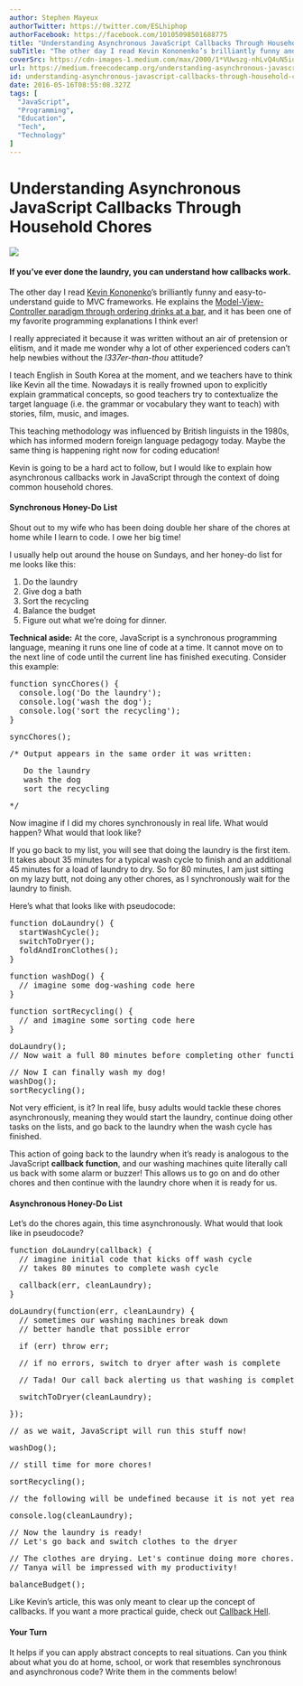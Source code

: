 ```yaml
---
author: Stephen Mayeux
authorTwitter: https://twitter.com/ESLhiphop
authorFacebook: https://facebook.com/10105098501688775
title: "Understanding Asynchronous JavaScript Callbacks Through Household Chores"
subTitle: "The other day I read Kevin Kononenko’s brilliantly funny and easy-to-understand guide to MVC frameworks. He explains the Model-View-Contr..."
coverSrc: https://cdn-images-1.medium.com/max/2000/1*VUwszg-nhLvQ4uN5iqBLag.jpeg
url: https://medium.freecodecamp.org/understanding-asynchronous-javascript-callbacks-through-household-chores-e3de9a1dbd04
id: understanding-asynchronous-javascript-callbacks-through-household-chores-e3de9a1dbd04
date: 2016-05-16T08:55:08.327Z
tags: [
  "JavaScript",
  "Programming",
  "Education",
  "Tech",
  "Technology"
]
---
```

# Understanding Asynchronous JavaScript Callbacks Through Household Chores







![](https://cdn-images-1.medium.com/max/2000/1*VUwszg-nhLvQ4uN5iqBLag.jpeg)







#### If you’ve ever done the laundry, you can understand how callbacks work.

The other day I read [Kevin Kononenko](https://medium.com/@kevink)’s brilliantly funny and easy-to-understand guide to MVC frameworks. He explains the [Model-View-Controller paradigm through ordering drinks at a bar](https://medium.freecodecamp.com/model-view-controller-mvc-explained-through-ordering-drinks-at-the-bar-efcba6255053#.9bjays8jc), and it has been one of my favorite programming explanations I think ever!

I really appreciated it because it was written without an air of pretension or elitism, and it made me wonder why a lot of other experienced coders can’t help newbies without the _l337er-than-thou_ attitude?

I teach English in South Korea at the moment, and we teachers have to think like Kevin all the time. Nowadays it is really frowned upon to explicitly explain grammatical concepts, so good teachers try to contextualize the target language (i.e. the grammar or vocabulary they want to teach) with stories, film, music, and images.

This teaching methodology was influenced by British linguists in the 1980s, which has informed modern foreign language pedagogy today. Maybe the same thing is happening right now for coding education!

Kevin is going to be a hard act to follow, but I would like to explain how asynchronous callbacks work in JavaScript through the context of doing common household chores.

#### Synchronous Honey-Do List

Shout out to my wife who has been doing double her share of the chores at home while I learn to code. I owe her big time!

I usually help out around the house on Sundays, and her honey-do list for me looks like this:

1.  Do the laundry
2.  Give dog a bath
3.  Sort the recycling
4.  Balance the budget
5.  Figure out what we’re doing for dinner.

**Technical aside:** At the core, JavaScript is a synchronous programming language, meaning it runs one line of code at a time. It cannot move on to the next line of code until the current line has finished executing. Consider this example:

<pre name="bb9c" id="bb9c" class="graf graf--pre graf-after--p">function syncChores() {  
  console.log('Do the laundry');  
  console.log('wash the dog');  
  console.log('sort the recycling');  
}</pre>

<pre name="c16f" id="c16f" class="graf graf--pre graf-after--pre">syncChores();</pre>

<pre name="cc12" id="cc12" class="graf graf--pre graf-after--pre">/* Output appears in the same order it was written:</pre>

<pre name="2f5b" id="2f5b" class="graf graf--pre graf-after--pre">   Do the laundry  
   wash the dog  
   sort the recycling</pre>

<pre name="3a37" id="3a37" class="graf graf--pre graf-after--pre">*/</pre>

Now imagine if I did my chores synchronously in real life. What would happen? What would that look like?

If you go back to my list, you will see that doing the laundry is the first item. It takes about 35 minutes for a typical wash cycle to finish and an additional 45 minutes for a load of laundry to dry. So for 80 minutes, I am just sitting on my lazy butt, not doing any other chores, as I synchronously wait for the laundry to finish.

Here’s what that looks like with pseudocode:

<pre name="073d" id="073d" class="graf graf--pre graf-after--p">function doLaundry() {  
  startWashCycle();  
  switchToDryer();  
  foldAndIronClothes();  
}</pre>

<pre name="c959" id="c959" class="graf graf--pre graf-after--pre">function washDog() {  
  // imagine some dog-washing code here  
}</pre>

<pre name="8d6c" id="8d6c" class="graf graf--pre graf-after--pre">function sortRecycling() {  
  // and imagine some sorting code here  
}</pre>

<pre name="6351" id="6351" class="graf graf--pre graf-after--pre">doLaundry();  
// Now wait a full 80 minutes before completing other functions</pre>

<pre name="0baa" id="0baa" class="graf graf--pre graf-after--pre">// Now I can finally wash my dog!  
washDog();  
sortRecycling();</pre>

Not very efficient, is it? In real life, busy adults would tackle these chores asynchronously, meaning they would start the laundry, continue doing other tasks on the lists, and go back to the laundry when the wash cycle has finished.

This action of going back to the laundry when it’s ready is analogous to the JavaScript **callback function**, and our washing machines quite literally call us back with some alarm or buzzer! This allows us to go on and do other chores and then continue with the laundry chore when it is ready for us.

#### Asynchronous Honey-Do List

Let’s do the chores again, this time asynchronously. What would that look like in pseudocode?

<pre name="1d49" id="1d49" class="graf graf--pre graf-after--p">function doLaundry(callback) {  
  // imagine initial code that kicks off wash cycle  
  // takes 80 minutes to complete wash cycle</pre>

<pre name="d826" id="d826" class="graf graf--pre graf-after--pre">  callback(err, cleanLaundry);  
}</pre>

<pre name="0900" id="0900" class="graf graf--pre graf-after--pre">doLaundry(function(err, cleanLaundry) {  
  // sometimes our washing machines break down  
  // better handle that possible error</pre>

<pre name="2031" id="2031" class="graf graf--pre graf-after--pre">  if (err) throw err;</pre>

<pre name="f146" id="f146" class="graf graf--pre graf-after--pre">  // if no errors, switch to dryer after wash is complete</pre>

<pre name="1317" id="1317" class="graf graf--pre graf-after--pre">  // Tada! Our call back alerting us that washing is complete!</pre>

<pre name="241e" id="241e" class="graf graf--pre graf-after--pre">  switchToDryer(cleanLaundry);</pre>

<pre name="22e8" id="22e8" class="graf graf--pre graf-after--pre">});</pre>

<pre name="4257" id="4257" class="graf graf--pre graf-after--pre">// as we wait, JavaScript will run this stuff now!</pre>

<pre name="0e56" id="0e56" class="graf graf--pre graf-after--pre">washDog();</pre>

<pre name="fe5e" id="fe5e" class="graf graf--pre graf-after--pre">// still time for more chores!</pre>

<pre name="261f" id="261f" class="graf graf--pre graf-after--pre">sortRecycling();</pre>

<pre name="d59c" id="d59c" class="graf graf--pre graf-after--pre">// the following will be undefined because it is not yet ready</pre>

<pre name="bd67" id="bd67" class="graf graf--pre graf-after--pre">console.log(cleanLaundry);</pre>

<pre name="9ded" id="9ded" class="graf graf--pre graf-after--pre">// Now the laundry is ready!   
// Let's go back and switch clothes to the dryer</pre>

<pre name="76b7" id="76b7" class="graf graf--pre graf-after--pre">// The clothes are drying. Let's continue doing more chores.  
// Tanya will be impressed with my productivity!</pre>

<pre name="f2e7" id="f2e7" class="graf graf--pre graf-after--pre">balanceBudget();</pre>

Like Kevin’s article, this was only meant to clear up the concept of callbacks. If you want a more practical guide, check out [Callback Hell](http://callbackhell.com).

#### Your Turn

It helps if you can apply abstract concepts to real situations. Can you think about what you do at home, school, or work that resembles synchronous and asynchronous code? Write them in the comments below!








